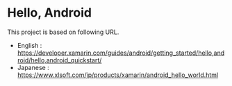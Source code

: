 # Hello, Android
This project is based on following URL.

* English : https://developer.xamarin.com/guides/android/getting_started/hello,android/hello,android_quickstart/
* Japanese : https://www.xlsoft.com/jp/products/xamarin/android_hello_world.html
